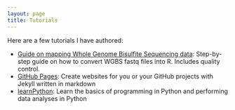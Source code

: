 ```yaml
---
layout: page
title: Tutorials
---
```


Here are a few tutorials I have authored: 

- [Guide on mapping Whole Genome Bisulfite Sequencing data](https://github.com/genomicsclass/colonCancerWGBS/blob/master/scripts/createObject.Rmd): Step-by-step guide on how to convert WGBS fastq files into R. Includes quality control. 
- [GitHub Pages](http://stephaniehicks.github.io/githubPages_tutorial/): Create websites for you or your GitHub projects with Jekyll written in markdown
- [learnPython](http://stephaniehicks.github.io/learnPython/): Learn the basics of programming in Python and performing data analyses in Python